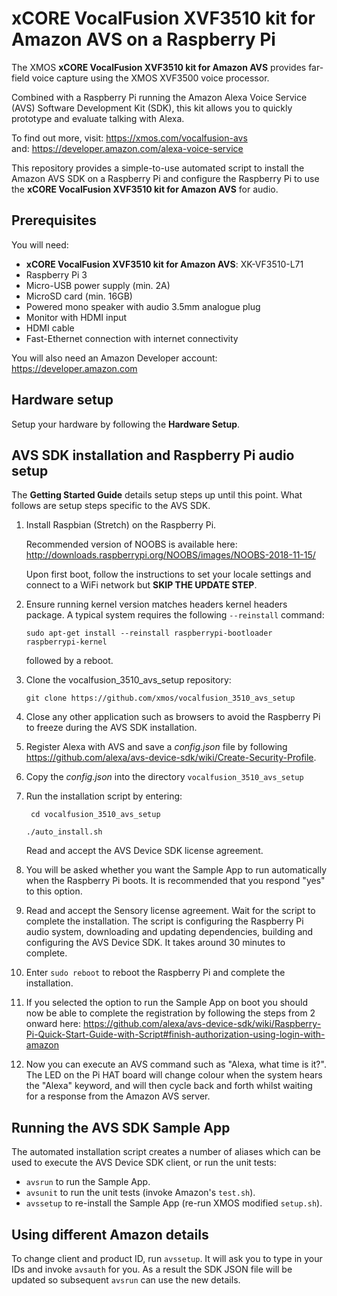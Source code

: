 # xCORE VocalFusion XVF3510 kit for Amazon AVS on a Raspberry Pi

The XMOS **xCORE VocalFusion XVF3510 kit for Amazon AVS** provides far-field voice capture using the XMOS XVF3500 voice processor.

Combined with a Raspberry Pi running the Amazon Alexa Voice Service (AVS) Software Development Kit (SDK), this kit allows you to quickly prototype and evaluate talking with Alexa.

To find out more, visit: https://xmos.com/vocalfusion-avs  
and: https://developer.amazon.com/alexa-voice-service

This repository provides a simple-to-use automated script to install the Amazon AVS SDK on a Raspberry Pi and configure the Raspberry Pi to use the **xCORE VocalFusion XVF3510 kit for Amazon AVS** for audio.

## Prerequisites
You will need:

- **xCORE VocalFusion XVF3510 kit for Amazon AVS**: XK-VF3510-L71
- Raspberry Pi 3
- Micro-USB power supply (min. 2A)
- MicroSD card (min. 16GB)
- Powered mono speaker with audio 3.5mm analogue plug
- Monitor with HDMI input
- HDMI cable
- Fast-Ethernet connection with internet connectivity

You will also need an Amazon Developer account: https://developer.amazon.com

## Hardware setup
Setup your hardware by following the **Hardware Setup**.

## AVS SDK installation and Raspberry Pi audio setup
The **Getting Started Guide** details setup steps up until this point. What follows are setup steps specific to the AVS SDK.

1. Install Raspbian (Stretch) on the Raspberry Pi.

   Recommended version of NOOBS is available here: http://downloads.raspberrypi.org/NOOBS/images/NOOBS-2018-11-15/
   
   Upon first boot, follow the instructions to set your locale settings and connect to a WiFi network but **SKIP THE UPDATE STEP**.

2. Ensure running kernel version matches headers kernel headers package. A typical system requires the following `--reinstall` command:

   ```sudo apt-get install --reinstall raspberrypi-bootloader raspberrypi-kernel```

   followed by a reboot.

3. Clone the vocalfusion_3510_avs_setup repository:

   ```git clone https://github.com/xmos/vocalfusion_3510_avs_setup```

4. Close any other application such as browsers to avoid the Raspberry Pi to freeze during the AVS SDK installation.

5. Register Alexa with AVS and save a *config.json* file by following https://github.com/alexa/avs-device-sdk/wiki/Create-Security-Profile.

6. Copy the *config.json* into the directory `vocalfusion_3510_avs_setup`

7. Run the installation script by entering:

   ``` cd vocalfusion_3510_avs_setup```

   ```./auto_install.sh```

   Read and accept the AVS Device SDK license agreement.

8. You will be asked whether you want the Sample App to run automatically when the Raspberry Pi boots. It is recommended that you respond "yes" to this option.

9. Read and accept the Sensory license agreement. Wait for the script to complete the installation. The script is configuring the Raspberry Pi audio system, downloading and updating dependencies, building and configuring the AVS Device SDK. It takes around 30 minutes to complete.

10. Enter `sudo reboot` to reboot the Raspberry Pi and complete the installation.

11. If you selected the option to run the Sample App on boot you should now be able to complete the registration by following the steps from 2 onward here:
https://github.com/alexa/avs-device-sdk/wiki/Raspberry-Pi-Quick-Start-Guide-with-Script#finish-authorization-using-login-with-amazon

12. Now you can execute an AVS command such as "Alexa, what time is it?". The LED on the Pi HAT board will change colour when the system hears the "Alexa" keyword, and will then cycle back and forth whilst waiting for a response from the Amazon AVS server.

## Running the AVS SDK Sample App
The automated installation script creates a number of aliases which can be used to execute the AVS Device SDK client, or run the unit tests:
- `avsrun` to run the Sample App.
- `avsunit` to run the unit tests (invoke Amazon's `test.sh`).
- `avssetup` to re-install the Sample App (re-run XMOS modified `setup.sh`).

## Using different Amazon details
To change client and product ID, run `avssetup`. It will ask you to type in your IDs and invoke `avsauth` for you. As a result the SDK JSON file will be updated so subsequent `avsrun` can use the new details.
